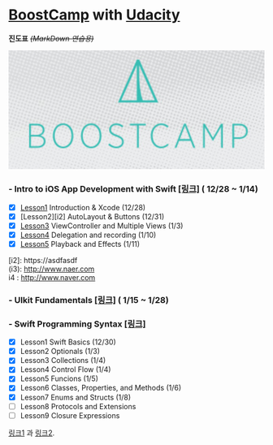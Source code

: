 # [BoostCamp](http://boostcamp.connect.or.kr) with [Udacity](https://www.udacity.com)
**진도표**  ~~*(MarkDown 연습용)*~~


![BoostCamp Logo](./bc_img.png)

### - Intro to iOS App Development with Swift [[링크]](https://www.udacity.com/course/intro-to-ios-app-development-with-swift--ud585) ( 12/28 ~ 1/14)

- [x] [Lesson1][i1] Introduction & Xcode (12/28) 
- [x] [Lesson2][i2] AutoLayout & Buttons (12/31)
- [x] [Lesson3](i3) ViewController and Multiple Views (1/3)
- [x] [Lesson4](i4) Delegation and recording (1/10)
- [x] [Lesson5](i5) Playback and Effects (1/11)

[i1]:./Intro%20to%20iOS%20App%20Development%20with%20Swift/Lesson1%20Introduction%20&%20Xcode/

[i2]: https://asdfasdf  
(i3): http://www.naer.com  
i4 : http://www.naver.com

### - UIkit Fundamentals [[링크]](https://www.udacity.com/course/uikit-fundamentals--ud788) ( 1/15 ~ 1/28)

### - Swift Programming Syntax [[링크]](https://www.udacity.com/course/learn-swift-programming-syntax--ud902)

- [x] Lesson1 Swift Basics (12/30)
- [x] Lesson2 Optionals (1/3)
- [x] Lesson3 Collections (1/4)
- [x] Lesson4 Control Flow (1/4)
- [x] Lesson5 Funcions (1/5)
- [x] Lesson6 Classes, Properties, and Methods (1/6)
- [x] Lesson7 Enums and Structs (1/8)
- [ ] Lesson8 Protocols and Extensions
- [ ] Lesson9 Closure Expressions

[링크1][1] 과 [링크2][2].

[1]: http://example.com/ "링크제목1"
[2]: http://example.org/ "링크제목2"
